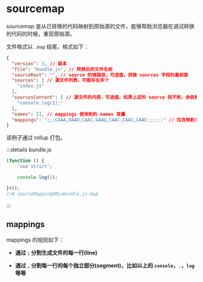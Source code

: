 # sourcemap

sourcemap 是从已转换的代码映射到原始源的文件，能够帮助浏览器在调试转换的代码的时候，重现原始源。

文件格式以 `.map` 结尾，格式如下：

```json
{
  "version": 3, // 版本
  "file": "bundle.js", // 转换后的文件名称
  "sourceRoot": "", // source 的根路径，可选值，拼接 sources 字段的最前面
  "sources": [ // 源文件列表，可能存在多个
    "index.js"
  ],
  "sourcesContent": [ // 源文件的内容，可选值，如果上述的 source 找不到，会依赖这个字段
    "console.log(1);"
  ],
  "names": [], // mappings 使用到的 names 变量
  "mappings": ";;;CAAA,OAAO,CAAC,GAAG,CAAC,CAAC,CAAC;;;;;;" // 包含映射关系的加密后的数据
}
```

该例子通过 rollup 打包。

:::details bundle.js
```js
(function () {
	'use strict';

	console.log(1);

}());
//# sourceMappingURL=bundle.js.map

```
:::

## mappings

mappings 的规则如下：

- **通过 `;` 分割生成文件的每一行(line)**

- **通过 `,` 分割每一行的每个独立部分(segment)，比如以上的 `console`，`.`，`log` 等等**



